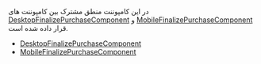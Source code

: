 <div class="dp-doc-container"">

<div class="dp-doc-tags">

<div class="mobile-version"></div>
<div class="desktop-version"></div>
<div class="no-template"></div>

</div>

<div class="dp-doc-body">

در این کامپوننت منطق مشترک بین کامپوننت های
 [DesktopFinalizePurchaseComponent](DesktopFinalizePurchaseComponent.html#readme)
و
 [MobileFinalizePurchaseComponent](MobileFinalizePurchaseComponent.html#readme)
قرار داده شده است.
 
</div>

<div class="dp-doc-links">

<div class="children"></div>

+ [DesktopFinalizePurchaseComponent](DesktopFinalizePurchaseComponent.html#readme)
+ [MobileFinalizePurchaseComponent](MobileFinalizePurchaseComponent.html#readme)


</div>


</div> 



